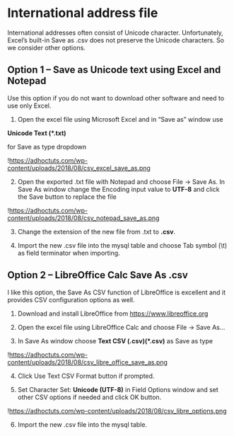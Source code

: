 # International address file

International addresses often consist of Unicode character. Unfortunately, Excel’s built-in Save as .csv does not preserve the Unicode characters. So we consider other options.

## Option 1 – Save as Unicode text using Excel and Notepad

Use this option if you do not want to download other software and need to use only Excel.

1. Open the excel file using Microsoft Excel and in “Save as” window use

**Unicode Text (*.txt)**

for Save as type dropdown

!https://adhoctuts.com/wp-content/uploads/2018/08/csv_excel_save_as.png

2. Open the exported .txt file with Notepad and choose File -> Save As. In Save As window change the Encoding input value to **UTF-8** and click the Save button to replace the file

!https://adhoctuts.com/wp-content/uploads/2018/08/csv_notepad_save_as.png

3. Change the extension of the new file from .txt to **.csv**.

4. Import the new .csv file into the mysql table and choose Tab symbol (\t) as field terminator when importing.

## Option 2 – LibreOffice Calc Save As .csv

I like this option, the Save As CSV function of LibreOffice is excellent and it provides CSV configuration options as well.

1. Download and install LibreOffice from https://www.libreoffice.org

2. Open the excel file using LibreOffice Calc and choose File -> Save As…

3. In Save As window choose **Text CSV (.csv)(*.csv)** as Save as type

!https://adhoctuts.com/wp-content/uploads/2018/08/csv_libre_office_save_as.png

4. Click Use Text CSV Format button if prompted.

5. Set Character Set: **Unicode (UTF-8)** in Field Options window and set other CSV options if needed and click OK button.

!https://adhoctuts.com/wp-content/uploads/2018/08/csv_libre_options.png

6. Import the new .csv file into the mysql table.